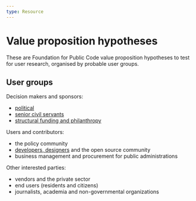 ```yaml
---
type: Resource
---
```


# Value proposition hypotheses

These are Foundation for Public Code value proposition hypotheses to test for user research, organised by probable user groups.

## User groups

Decision makers and sponsors:

* [political](political.md)
* [senior civil servants](senior-civil-servants.md)
* [structural funding and philanthropy](structural-funding-philanthropy.md)

Users and contributors:

* the policy community
* [developers, designers](developers-and-designers) and the open source community
* business management and procurement for public administrations

Other interested parties:

* vendors and the private sector
* end users (residents and citizens)
* journalists, academia and non-governmental organizations

